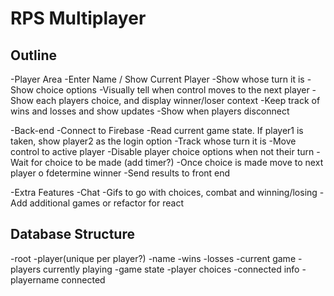 # RPS Multiplayer

## Outline

-Player Area
  -Enter Name / Show Current Player
  -Show whose turn it is
  -Show choice options
  -Visually tell when control moves to the next player
  -Show each players choice, and display winner/loser context
  -Keep track of wins and losses and show updates
  -Show when players disconnect

-Back-end
  -Connect to Firebase
  -Read current game state. If player1 is taken, show player2 as the login option
  -Track whose turn it is
  -Move control to active player
  -Disable player choice options when not their turn
  -Wait for choice to be made (add timer?)
  -Once choice is made move to next player o fdetermine winner
  -Send results to front end

-Extra Features
  -Chat
  -Gifs to go with choices, combat and winning/losing
  -Add additional games or refactor for react

## Database Structure

-root
  -player(unique per player?)
    -name
    -wins
    -losses
  -current game
    -players currently playing
    -game state
    -player choices
  -connected info
    -playername connected